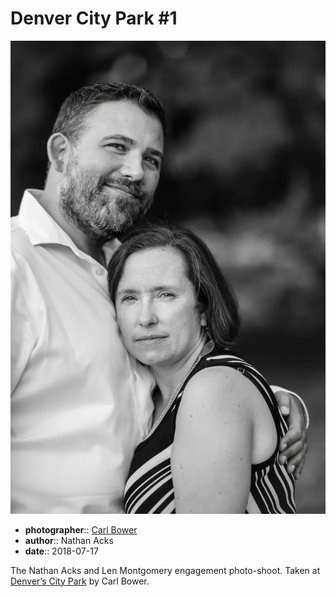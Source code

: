 # Denver City Park \#1

![Nathan and Len standing in City Park](assets/2018-07-17-set-3-denver-city-park-01.webp)

* **photographer**:: [Carl Bower](https://carlbowerphotos.com)
* **author**:: Nathan Acks
* **date**:: 2018-07-17

The Nathan Acks and Len Montgomery engagement photo-shoot. Taken at [Denver’s City Park](https://www.denver.org/listing/city-park/6822/) by Carl Bower.
